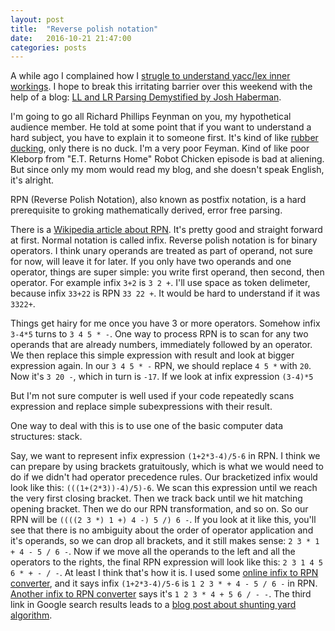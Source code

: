 ```yaml
---
layout: post
title:  "Reverse polish notation"
date:   2016-10-21 21:47:00
categories: posts
---
```


A while ago I complained how I [strugle to understand yacc/lex inner workings](/posts/2015/07/09/trouble-with-the-unicorn/).
I hope to break this irritating barrier over this weekend with the help of a blog:
[LL and LR Parsing Demystified by Josh Haberman](http://blog.reverberate.org/2013/07/ll-and-lr-parsing-demystified.html).

I'm going to go all Richard Phillips Feynman on you, my hypothetical audience member.
He told at some point that if you want to understand a hard subject, you have to explain it to someone first.
It's kind of like [rubber ducking](https://en.wikipedia.org/wiki/Rubber_duck_debugging), only there is no duck.
I'm a very poor Feyman. Kind of like poor Kleborp from "E.T. Returns Home" Robot Chicken episode is bad at aliening.
But since only my mom would read my blog, and she doesn't speak English, it's alright.

RPN (Reverse Polish Notation), also known as postfix notation, is a hard prerequisite to groking mathematically derived, error free parsing.

There is a [Wikipedia article about RPN](https://en.wikipedia.org/wiki/Reverse_Polish_notation).
It's pretty good and straight forward at first.
Normal notation is called infix.
Reverse polish notation is for binary operators.
I think unary operands are treated as part of operand, not sure for now, will leave it for later.
If you only have two operands and one operator, things are super simple: you write first operand, then second, then operator.
For example infix `3+2` is `3 2 +`.
I'll use space as token delimeter, because infix `33+22` is RPN `33 22 +`.
It would be hard to understand if it was `3322+`.
    
Things get hairy for me once you have 3 or more operators. Somehow infix `3-4*5` turns to `3 4 5 * -`.
One way to process RPN is to scan for any two operands that are already numbers, immediately followed by an operator.
We then replace this simple expression with result and look at bigger expression again.
In our `3 4 5 * -` RPN, we should replace `4 5 *` with `20`. Now it's `3 20 -`, which in turn is `-17`.
If we look at infix expression `(3-4)*5`

But I'm not sure computer is well used if your code repeatedly scans expression and replace simple subexpressions with their result.

One way to deal with this is to use one of the basic computer data structures: stack.

Say, we want to represent infix expression `(1+2*3-4)/5-6` in RPN.
I think we can prepare by using brackets gratuitously, which is what we would need to do if we didn't had operator precedence rules.
Our bracketized infix would look like this: `(((1+(2*3))-4)/5)-6`.
We scan this expression until we reach the very first closing bracket.
Then we track back until we hit matching opening bracket.
Then we do our RPN transformation, and so on.
So our RPN will be `((((2 3 *) 1 +) 4 -) 5 /) 6 -`.
If you look at it like this, you'll see that there is no ambiguity about the order of operator application and it's operands,
so we can drop all brackets, and it still makes sense: `2 3 * 1 + 4 - 5 / 6 -`.
Now if we move all the operands to the left and all the operators to the rights, the final RPN expression will look like this:
`2 3 1 4 5 6 * + - / -`. At least I think that's how it is.
I used some
[online infix to RPN converter](http://www.meta-calculator.com/learning-lab/how-to-build-scientific-calculator/infix-to-postifix-convertor.php),
and it says infix `(1+2*3-4)/5-6` is `1 2 3 * + 4 - 5 / 6 -` in RPN.
[Another infix to RPN converter](http://www.mathblog.dk/tools/infix-postfix-converter/) says it's `1 2 3 * 4 + 5 6 / - -`.
The third link in Google search results leads to a [blog post about shunting yard algorithm](http://andreinc.net/2010/10/05/converting-infix-to-rpn-shunting-yard-algorithm/).
